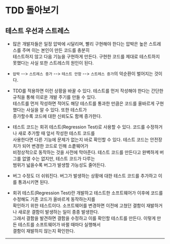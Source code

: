 <h1>TDD 돌아보기</h1>

<h2>테스트 우선과 스트레스</h2>

* 많은 개발자들은 일정 압박에 시달리며, 빨리 구현해야 한다는 압박은 높은 스트레스를 주며 이는 본인이 만든 코드를 충분히   
  테스트하지 않고 다음 기능을 구현하게 만든다. 구현한 코드를 제대로 테스트하지 못했다는 사실 또한 스트레스의 원인이 된다.

* `압박` --> `스트레스 증가` --> `테스트 안함` --> `스트레스 증가`의 악순환이 벌어지는 것이다.

* TDD를 적용하면 이런 상황을 바꿀 수 있다. 테스트를 먼저 작성해야 한다는 간단한 규칙을 통해 이로운 개발 주기를 만들 수 있다.   
  테스트를 먼저 작성하면 적어도 해당 테스트를 통과한 만큼은 코드를 올바르게 구현했다는 사실을 알 수 있다. 또한 테스트가   
  증가할수록 코드에 대한 신뢰도도 함께 증가한다.

* 테스트 코드는 회귀 테스트(Regression Test)로 사용할 수 있다. 코드를 수정하거나 새로 추가할 때 앞서 작성한 테스트 코드를   
  사용한다면 다른 기능에 문제가 없는지 바로 확인할 수 있다. 테스트 코드는 안전장치가 되어 변경한 코드로 인해 소픝웨어가   
  비정상적으로 동작하는 것을 사전에 막아준다. 테스트 코드를 만든다고 완벽하게 버그를 없앨 수는 없지만, 테스트 코드가 다루는   
  범위가 넓을수록 버그가 발생할 가능성도 줄어든다.

* 버그 수정도 더 쉬워진다. 버그가 발생하는 상황에 대한 테스트 코드를 추가하고 이를 통과시키면 된다.

* 회귀 테스트(Regression Test)란 개발하고 테스트한 소프트웨어가 이후에 코드를 수정해도 기존 코드가 올바르게 동작하는지를   
  확인하기 위한 테스트이다. 소프트웨어를 변경하면 이전에 고쳤던 결함이 재발하거나 새로운 결함이 발생하는 일이 종종 발생한다.   
  그래서 결함을 발견하면 결함을 수정하고 이를 확인할 테스트를 만든다. 이렇게 만든 테스트를 소프트웨어가 바뀔 때마다 실행해서   
  결함이 재발하지 않는지 확인한다.
<hr/>

